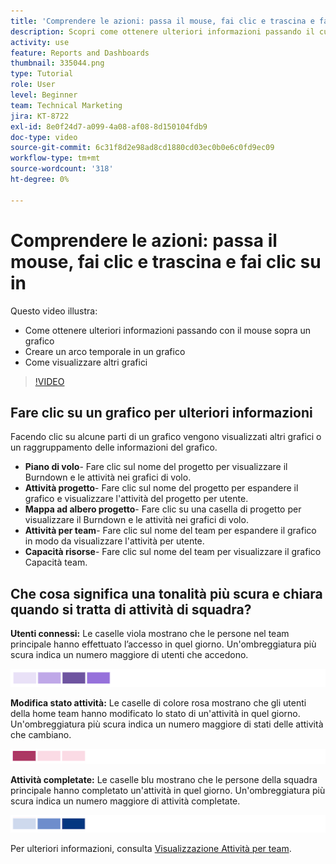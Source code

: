 ```yaml
---
title: 'Comprendere le azioni: passa il mouse, fai clic e trascina e fai clic su in'
description: Scopri come ottenere ulteriori informazioni passando il cursore sopra un grafico, creare un arco temporale su un grafico e visualizzare altri grafici, il tutto in [!UICONTROL Analisi avanzata].
activity: use
feature: Reports and Dashboards
thumbnail: 335044.png
type: Tutorial
role: User
level: Beginner
team: Technical Marketing
jira: KT-8722
exl-id: 8e0f24d7-a099-4a08-af08-8d150104fdb9
doc-type: video
source-git-commit: 6c31f8d2e98ad8cd1880cd03ec0b0e6c0fd9ec09
workflow-type: tm+mt
source-wordcount: '318'
ht-degree: 0%

---
```


# Comprendere le azioni: passa il mouse, fai clic e trascina e fai clic su in

Questo video illustra:

* Come ottenere ulteriori informazioni passando con il mouse sopra un grafico
* Creare un arco temporale in un grafico
* Come visualizzare altri grafici

>[!VIDEO](https://video.tv.adobe.com/v/335044/?quality=12&learn=on)

## Fare clic su un grafico per ulteriori informazioni

Facendo clic su alcune parti di un grafico vengono visualizzati altri grafici o un raggruppamento delle informazioni del grafico.

* **Piano di volo**- Fare clic sul nome del progetto per visualizzare il Burndown e le attività nei grafici di volo.
* **Attività progetto**- Fare clic sul nome del progetto per espandere il grafico e visualizzare l&#39;attività del progetto per utente.
* **Mappa ad albero progetto**- Fare clic su una casella di progetto per visualizzare il Burndown e le attività nei grafici di volo.
* **Attività per team**- Fare clic sul nome del team per espandere il grafico in modo da visualizzare l&#39;attività per utente.
* **Capacità risorse**- Fare clic sul nome del team per visualizzare il grafico Capacità team.

## Che cosa significa una tonalità più scura e chiara quando si tratta di attività di squadra?

**Utenti connessi:** Le caselle viola mostrano che le persone nel team principale hanno effettuato l’accesso in quel giorno. Un&#39;ombreggiatura più scura indica un numero maggiore di utenti che accedono.

![Immagine di caselle ombreggiate viola](assets/purple-shaded-boxes.png)

**Modifica stato attività:** Le caselle di colore rosa mostrano che gli utenti della home team hanno modificato lo stato di un&#39;attività in quel giorno. Un&#39;ombreggiatura più scura indica un numero maggiore di stati delle attività che cambiano.

![Immagine di caselle ombreggiate rosa](assets/pink-shaded-boxes.png)

**Attività completate:** Le caselle blu mostrano che le persone della squadra principale hanno completato un&#39;attività in quel giorno. Un&#39;ombreggiatura più scura indica un numero maggiore di attività completate.

![Immagine delle caselle ombreggiate blu](assets/blue-shaded-boxes.png)

Per ulteriori informazioni, consulta [Visualizzazione Attività per team](https://experienceleague.adobe.com/docs/workfront/using/reporting/enhanced-analytics/activity-by-team-overview.html?lang=en).
